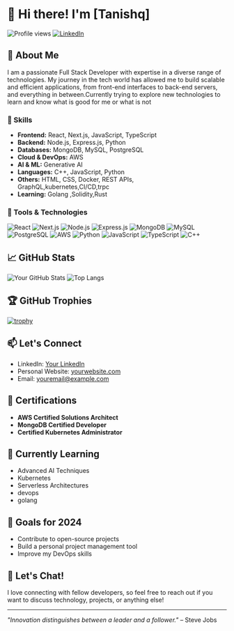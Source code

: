 # 👋 Hi there! I'm [Tanishq]

![Profile views](https://komarev.com/ghpvc/?username=Tanishq1604&color=brightgreen)
[![LinkedIn](https://img.shields.io/badge/LinkedIn-0077B5?logo=linkedin&logoColor=white)](https://www.linkedin.com/in/tanishq-b80b66286/)


## 🚀 About Me

I am a passionate Full Stack Developer with expertise in a diverse range of technologies. My journey in the tech world has allowed me to build scalable and efficient applications, from front-end interfaces to back-end servers, and everything in between.Currently trying to explore new technologies to learn and know what is good for me or what is not 

### 🌟 Skills

- **Frontend:** React, Next.js, JavaScript, TypeScript
- **Backend:** Node.js, Express.js, Python
- **Databases:** MongoDB, MySQL, PostgreSQL
- **Cloud & DevOps:** AWS
- **AI & ML:** Generative AI
- **Languages:** C++, JavaScript, Python
- **Others:** HTML, CSS, Docker, REST APIs, GraphQL,kubernetes,CI/CD,trpc
- **Learning:** Golang ,Solidity,Rust

### 🔧 Tools & Technologies

![React](https://img.shields.io/badge/React-20232A?style=for-the-badge&logo=react&logoColor=61DAFB)
![Next.js](https://img.shields.io/badge/Next.js-000000?style=for-the-badge&logo=nextdotjs&logoColor=white)
![Node.js](https://img.shields.io/badge/Node.js-43853D?style=for-the-badge&logo=nodedotjs&logoColor=white)
![Express.js](https://img.shields.io/badge/Express.js-404D59?style=for-the-badge)
![MongoDB](https://img.shields.io/badge/MongoDB-4EA94B?style=for-the-badge&logo=mongodb&logoColor=white)
![MySQL](https://img.shields.io/badge/MySQL-4479A1?style=for-the-badge&logo=mysql&logoColor=white)
![PostgreSQL](https://img.shields.io/badge/PostgreSQL-316192?style=for-the-badge&logo=postgresql&logoColor=white)
![AWS](https://img.shields.io/badge/AWS-232F3E?style=for-the-badge&logo=amazon-aws&logoColor=white)
![Python](https://img.shields.io/badge/Python-3776AB?style=for-the-badge&logo=python&logoColor=white)
![JavaScript](https://img.shields.io/badge/JavaScript-323330?style=for-the-badge&logo=javascript&logoColor=F7DF1E)
![TypeScript](https://img.shields.io/badge/TypeScript-007ACC?style=for-the-badge&logo=typescript&logoColor=white)
![C++](https://img.shields.io/badge/C++-00599C?style=for-the-badge&logo=cplusplus&logoColor=white)

## 📈 GitHub Stats

![Your GitHub Stats](https://github-readme-stats.vercel.app/api?username=Tanishq1604&show_icons=true&theme=radical)
![Top Langs](https://github-readme-stats.vercel.app/api/top-langs/?username=Tanishq1604&layout=compact&theme=radical)

## 🏆 GitHub Trophies

[![trophy](https://github-profile-trophy.vercel.app/?username=Tanishq1604&theme=onedark)](https://github.com/Tanishq1604/github-profile-trophy)


## 📫 Let's Connect

- LinkedIn: [Your LinkedIn](https://www.linkedin.com/in/tanishq-b80b66286/)
- Personal Website: [yourwebsite.com](https://yourwebsite.com)
- Email: [youremail@example.com](tanishq162005@gmail.com)



## 📝 Certifications

- **AWS Certified Solutions Architect**
- **MongoDB Certified Developer**
- **Certified Kubernetes Administrator**

## 🌱 Currently Learning

- Advanced AI Techniques
- Kubernetes
- Serverless Architectures
- devops
- golang

## 🎯 Goals for 2024

- Contribute to open-source projects
- Build a personal project management tool
- Improve my DevOps skills

## 💬 Let's Chat!

I love connecting with fellow developers, so feel free to reach out if you want to discuss technology, projects, or anything else!

---

*"Innovation distinguishes between a leader and a follower."* – Steve Jobs
